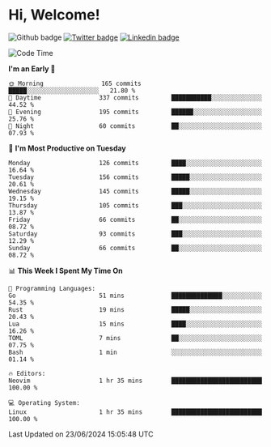   # Hi, Welcome!
  ![Github badge](https://img.shields.io/github/followers/kraken-afk.svg?style=social&label=Follow&maxAge=2592000)
  [![Twitter badge](https://img.shields.io/badge/-Twitter-00acee?style=flat-square&logo=Twitter&logoColor=white)](https://twitter.com/trshppl)
  [![Linkedin badge](https://img.shields.io/badge/LinkedIn-0077B5?style=flat-square&logo=linkedin&logoColor=white)](https://www.linkedin.com/in/noveanrer)
<!--START_SECTION:waka-->
![Code Time](http://img.shields.io/badge/Code%20Time-233%20hrs%2013%20mins-blue)

**I'm an Early 🐤** 

```text
🌞 Morning                165 commits         █████░░░░░░░░░░░░░░░░░░░░   21.80 % 
🌆 Daytime                337 commits         ███████████░░░░░░░░░░░░░░   44.52 % 
🌃 Evening                195 commits         ██████░░░░░░░░░░░░░░░░░░░   25.76 % 
🌙 Night                  60 commits          ██░░░░░░░░░░░░░░░░░░░░░░░   07.93 % 
```
📅 **I'm Most Productive on Tuesday** 

```text
Monday                   126 commits         ████░░░░░░░░░░░░░░░░░░░░░   16.64 % 
Tuesday                  156 commits         █████░░░░░░░░░░░░░░░░░░░░   20.61 % 
Wednesday                145 commits         █████░░░░░░░░░░░░░░░░░░░░   19.15 % 
Thursday                 105 commits         ███░░░░░░░░░░░░░░░░░░░░░░   13.87 % 
Friday                   66 commits          ██░░░░░░░░░░░░░░░░░░░░░░░   08.72 % 
Saturday                 93 commits          ███░░░░░░░░░░░░░░░░░░░░░░   12.29 % 
Sunday                   66 commits          ██░░░░░░░░░░░░░░░░░░░░░░░   08.72 % 
```


📊 **This Week I Spent My Time On** 

```text
💬 Programming Languages: 
Go                       51 mins             ██████████████░░░░░░░░░░░   54.35 % 
Rust                     19 mins             █████░░░░░░░░░░░░░░░░░░░░   20.43 % 
Lua                      15 mins             ████░░░░░░░░░░░░░░░░░░░░░   16.26 % 
TOML                     7 mins              ██░░░░░░░░░░░░░░░░░░░░░░░   07.75 % 
Bash                     1 min               ░░░░░░░░░░░░░░░░░░░░░░░░░   01.14 % 

🔥 Editors: 
Neovim                   1 hr 35 mins        █████████████████████████   100.00 % 

💻 Operating System: 
Linux                    1 hr 35 mins        █████████████████████████   100.00 % 
```


 Last Updated on 23/06/2024 15:05:48 UTC
<!--END_SECTION:waka-->